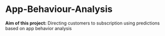 # App-Behaviour-Analysis

**Aim of this project:** Directing customers to subscription using predictions based on app behavior analysis
